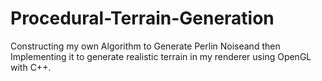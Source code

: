 # Procedural-Terrain-Generation
Constructing my own Algorithm to Generate Perlin Noiseand then Implementing it to generate realistic terrain in my renderer using OpenGL with C++.
